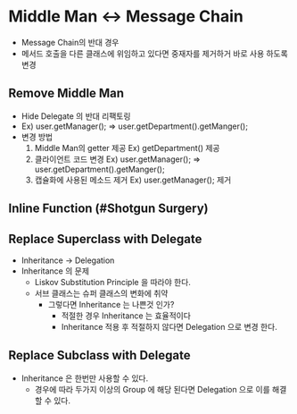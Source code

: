 # Middle Man <-> Message Chain
* Message Chain의 반대 경우
* 메서드 호출을 다른 클래스에 위임하고 있다면 중재자를 제거하거 바로 사용 하도록 변경

## Remove Middle Man
* Hide Delegate 의 반대 리팩토링
* Ex) user.getManager(); => user.getDepartment().getManger();
* 변경 방법
  1. Middle Man의 getter 제공 Ex) getDepartment() 제공
  2. 클라이언트 코드 변경 Ex) user.getManager(); => user.getDepartment().getManger();
  3. 캡슐화에 사용된 메소드 제거 Ex) user.getManager(); 제거

## Inline Function (#Shotgun Surgery)

## Replace Superclass with Delegate
* Inheritance -> Delegation
* Inheritance 의 문제
  * Liskov Substitution Principle 을 따라야 한다.
  * 서브 클래스는 슈퍼 클래스의 변화에 취약
    * 그렇다면 Inheritance 는 나쁜것 인가?
      * 적절한 경우 Inheritance 는 효율적이다
      * Inheritance 적용 후 적절하지 않다면 Delegation 으로 변경 한다. 

## Replace Subclass with Delegate
* Inheritance 은 한번만 사용할 수 있다.
  * 경우에 따라 두가지 이상의 Group 에 해당 된다면 Delegation 으로 이를 해결 할 수 있다.